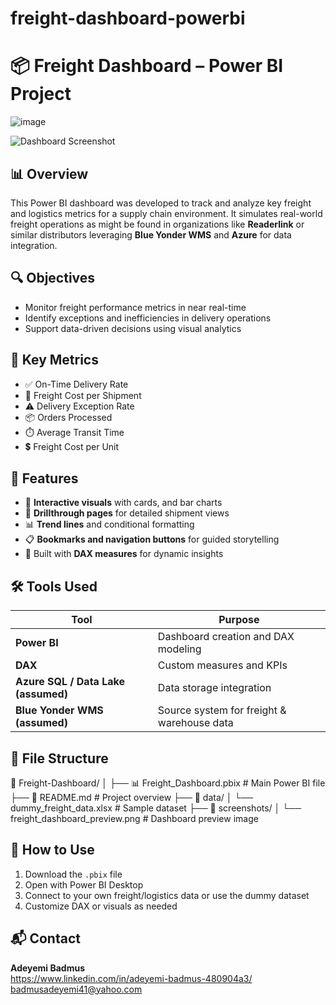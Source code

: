 # freight-dashboard-powerbi
# 📦 Freight Dashboard – Power BI Project
![image](https://github.com/user-attachments/assets/fd84b7fb-404b-415f-9b15-1b999b8f7e89)

![Dashboard Screenshot](screenshots/freight_dashboard_preview.png)

## 📊 Overview

This Power BI dashboard was developed to track and analyze key freight and logistics metrics for a supply chain environment. It simulates real-world freight operations as might be found in organizations like **Readerlink** or similar distributors leveraging **Blue Yonder WMS** and **Azure** for data integration.

## 🔍 Objectives

- Monitor freight performance metrics in near real-time
- Identify exceptions and inefficiencies in delivery operations
- Support data-driven decisions using visual analytics

## 🧮 Key Metrics

- ✅ On-Time Delivery Rate  
- 🚚 Freight Cost per Shipment  
- ⚠️ Delivery Exception Rate  
- 📦 Orders Processed  
- ⏱️ Average Transit Time  
- 💲 Freight Cost per Unit  

## 🧠 Features

- 📌 **Interactive visuals** with cards, and bar charts  
- 📍 **Drillthrough pages** for detailed shipment views  
- 📊 **Trend lines** and conditional formatting  
- 📋 **Bookmarks and navigation buttons** for guided storytelling  
- 🧠 Built with **DAX measures** for dynamic insights  

## 🛠️ Tools Used

| Tool | Purpose |
|------|---------|
| **Power BI** | Dashboard creation and DAX modeling |
| **DAX** | Custom measures and KPIs |
| **Azure SQL / Data Lake (assumed)** | Data storage integration |
| **Blue Yonder WMS (assumed)** | Source system for freight & warehouse data |

## 🧾 File Structure
📁 Freight-Dashboard/ │ ├── 📊 Freight_Dashboard.pbix # Main Power BI file ├── 📄 README.md # Project overview ├── 📂 data/ │ └── dummy_freight_data.xlsx # Sample dataset ├── 📂 screenshots/ │ └── freight_dashboard_preview.png # Dashboard preview image

## 🚀 How to Use

1. Download the `.pbix` file
2. Open with Power BI Desktop
3. Connect to your own freight/logistics data or use the dummy dataset
4. Customize DAX or visuals as needed

## 📬 Contact

**Adeyemi Badmus**  
https://www.linkedin.com/in/adeyemi-badmus-480904a3/  
badmusadeyemi41@yahoo.com
